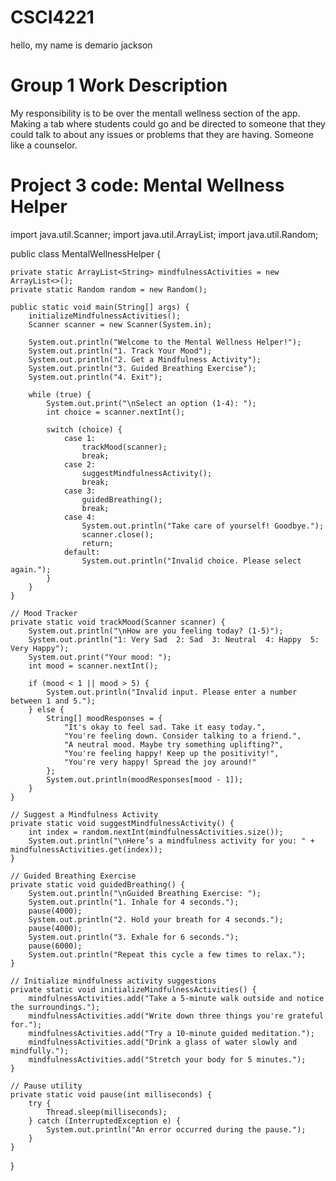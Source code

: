 # CSCI4221
hello, my name is demario jackson
 

# Group 1 Work Description

My responsibility is to be over the mentall wellness section of the app. Making a tab where students could go and be directed to someone that they could talk to about any issues or problems that they are having. Someone like a counselor.

# Project 3 code: Mental Wellness Helper
import java.util.Scanner;
import java.util.ArrayList;
import java.util.Random;

public class MentalWellnessHelper {

    private static ArrayList<String> mindfulnessActivities = new ArrayList<>();
    private static Random random = new Random();

    public static void main(String[] args) {
        initializeMindfulnessActivities();
        Scanner scanner = new Scanner(System.in);

        System.out.println("Welcome to the Mental Wellness Helper!");
        System.out.println("1. Track Your Mood");
        System.out.println("2. Get a Mindfulness Activity");
        System.out.println("3. Guided Breathing Exercise");
        System.out.println("4. Exit");

        while (true) {
            System.out.print("\nSelect an option (1-4): ");
            int choice = scanner.nextInt();

            switch (choice) {
                case 1:
                    trackMood(scanner);
                    break;
                case 2:
                    suggestMindfulnessActivity();
                    break;
                case 3:
                    guidedBreathing();
                    break;
                case 4:
                    System.out.println("Take care of yourself! Goodbye.");
                    scanner.close();
                    return;
                default:
                    System.out.println("Invalid choice. Please select again.");
            }
        }
    }

    // Mood Tracker
    private static void trackMood(Scanner scanner) {
        System.out.println("\nHow are you feeling today? (1-5)");
        System.out.println("1: Very Sad  2: Sad  3: Neutral  4: Happy  5: Very Happy");
        System.out.print("Your mood: ");
        int mood = scanner.nextInt();

        if (mood < 1 || mood > 5) {
            System.out.println("Invalid input. Please enter a number between 1 and 5.");
        } else {
            String[] moodResponses = {
                "It's okay to feel sad. Take it easy today.",
                "You're feeling down. Consider talking to a friend.",
                "A neutral mood. Maybe try something uplifting?",
                "You're feeling happy! Keep up the positivity!",
                "You're very happy! Spread the joy around!"
            };
            System.out.println(moodResponses[mood - 1]);
        }
    }

    // Suggest a Mindfulness Activity
    private static void suggestMindfulnessActivity() {
        int index = random.nextInt(mindfulnessActivities.size());
        System.out.println("\nHere’s a mindfulness activity for you: " + mindfulnessActivities.get(index));
    }

    // Guided Breathing Exercise
    private static void guidedBreathing() {
        System.out.println("\nGuided Breathing Exercise: ");
        System.out.println("1. Inhale for 4 seconds.");
        pause(4000);
        System.out.println("2. Hold your breath for 4 seconds.");
        pause(4000);
        System.out.println("3. Exhale for 6 seconds.");
        pause(6000);
        System.out.println("Repeat this cycle a few times to relax.");
    }

    // Initialize mindfulness activity suggestions
    private static void initializeMindfulnessActivities() {
        mindfulnessActivities.add("Take a 5-minute walk outside and notice the surroundings.");
        mindfulnessActivities.add("Write down three things you're grateful for.");
        mindfulnessActivities.add("Try a 10-minute guided meditation.");
        mindfulnessActivities.add("Drink a glass of water slowly and mindfully.");
        mindfulnessActivities.add("Stretch your body for 5 minutes.");
    }

    // Pause utility
    private static void pause(int milliseconds) {
        try {
            Thread.sleep(milliseconds);
        } catch (InterruptedException e) {
            System.out.println("An error occurred during the pause.");
        }
    }
}
